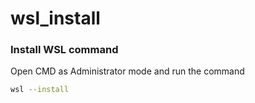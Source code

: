 # wsl_install

### Install WSL command
Open CMD as Administrator mode and run the command 
```bash
wsl --install
```
